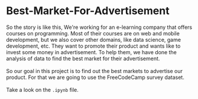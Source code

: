 # Best-Market-For-Advertisement
So the story is like this, We're working for an e-learning company that offers courses on programming. Most of their courses are on web and mobile development, but we also cover other domains, like data science, game development, etc. They want to promote their product and wants like to invest some money in advertisement. To help them, we have done the analysis of data to find the best market for their advertisement.
<br/>
<br/>
So our goal in this project is to find out the best markets to advertise our product. For that we are going to use the FreeCodeCamp survey dataset.
<br/>
<br/>
Take a look on the `.ipynb` file.
